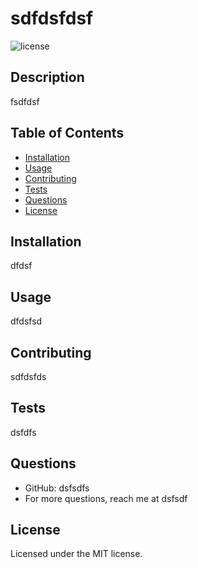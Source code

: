 

  # sdfdsfdsf

  ![license](https://img.shields.io/badge/license-MIT-green)

  ## Description

  fsdfdsf

  ## Table of Contents

  * [Installation](#installation)
  * [Usage](#installation)
  * [Contributing](#contributing)
  * [Tests](#tests)
  * [Questions](#questions)
  * [License](#license)

  
  ## Installation

  dfdsf


  ## Usage

  dfdsfsd

  

  ## Contributing
  sdfdsfds


  ## Tests  
  dsfdfs


  ## Questions 
  * GitHub: dsfsdfs
  * For more questions, reach me at dsfsdf

  ## License 
  Licensed under the MIT license.

  
